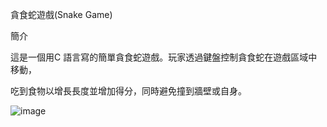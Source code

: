 貪食蛇遊戲(Snake Game)

簡介

這是一個用C 語言寫的簡單貪食蛇遊戲。玩家透過鍵盤控制貪食蛇在遊戲區域中移動，

吃到食物以增長長度並增加得分，同時避免撞到牆壁或自身。

![image](https://github.com/kache0/Snake-Games/assets/62141551/16bc0468-76d4-4a65-aa69-67e1f89ca252)
